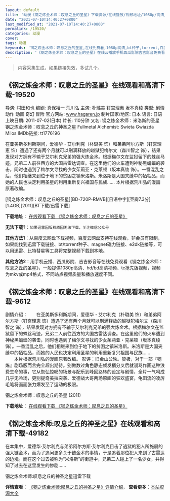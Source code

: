 ```yaml
---
layout: default
title: '动漫《钢之炼金术师：叹息之丘的圣星》下载资源/在线播放/视频地址/1080p/高清/蓝光'
date: "2021-07-10T14:40:27+0800"
last_modified_at: "2021-07-10T14:40:27+0800"
permalink: /19520/
categories: 动漫
cover:
tags: 动漫
keywords: '钢之炼金术师：叹息之丘的圣星,在线免费看,1080p高清,bt种子,torrent,百度云盘,magnet,磁力链,迅雷下载资源'
description: '《钢之炼金术师：叹息之丘的圣星》在线云播放手机西瓜影院吉吉影音免费看，1080p高清bd/hd未删减完整版和tc抢先枪版，mkv/mp4格式，附带bt/torrent种子、magnet/磁力链、百度云盘、网盘资源迅雷下载链接'
---
```


>内容采集生成，如果链接失效，多试几个。


## 《钢之炼金术师：叹息之丘的圣星》在线观看和高清下载-19520

导演: 村田和也 编剧: 真保裕一 荒川弘 主演: 朴璐美 钉宫理惠 坂本真绫 类型: 剧情 动作 动画 奇幻 冒险 官方网站: www.hagaren.jp 制片国家/地区: 日本 语言: 日语 上映日期: 2011-07-02(日本) 片长: 110分钟 又名: 钢之炼金术师：米洛斯的圣星 钢之炼金术师：叹息之丘的神圣之星 Fullmetal Alchemist: Swieta Gwiazda Milos IMDb链接: tt1776196

在亚美斯多利斯期间，爱德华・艾尔利克（朴璐美 饰）和弟弟阿尔方斯（钉宫理恵 饰）遭遇了还有两个月就可以刑满释放的越狱犯梅尔文（森川智之 饰），结果发现对方拥有不输于艾尔利克兄弟的强大炼金术。根据梅尔文在监狱留下的蛛丝马迹，兄弟二人前往西方的大国古雷达调查。在这里他们的火车遭到神秘黑蝙蝠的袭击，同时也遇到了梅尔文寻找的少女茱莉亚・克莱顿（坂本真绫 饰）。一番混乱之后，他们相继来到位于地下的贫困之镇米洛斯。米洛斯是大国夹缝中的牺牲品，而她的人民也决定利用圣星的利用重新复兴祖国与民族…… 本片根据荒川弘的漫画原著改编。


[钢之炼金术师：叹息之丘的圣星][BD-720P-RMVB][日语中字][豆瓣7.3分][1.4GB][2011][BT下载/迅雷下载]

**下载地址**： [在线观看下载 《钢之炼金术师：叹息之丘的圣星》](https://www.btdx8.com/torrent/fullmetal_alchemist_2011.html) 


**无法下载?**：`如果迅雷因版权原因无法下载，关注微信公众号 `

**其他方法1**：从百度云网盘下载视频，百度云网盘支持在线观看，非会员有限制，如果能找到迅雷下载链接、bt/torrent种子、magnet磁力链接、e2dk链接等，可以用迅雷、比特彗星等工具将完整视频下载到本地。

**其他方法2**：用手机云播、西瓜影院、吉吉影音等在线免费观看《钢之炼金术师：叹息之丘的圣星》，一般提供1080p高清、hd/bd高清视频、tc抢先版视频，视频为mkv或mp4格式，不同站点视频质量和播放速度不同。


## 《钢之炼金术师：叹息之丘的圣星》在线观看和高清下载-9612

剧情介绍：　　在亚美斯多利斯期间，爱德华・艾尔利克（朴璐美 饰）和弟弟阿尔方斯（钉宫理恵 饰）遭遇了还有两个月就可以刑满释放的越狱犯梅尔文（森川智之 饰），结果发现对方拥有不输于艾尔利克兄弟的强大炼金术。根据梅尔文在监狱留下的蛛丝马迹，兄弟二人前往西方的大国古雷达调查。在这里他们的火车遭到神秘黑蝙蝠的袭击，同时也遇到了梅尔文寻找的少女茱莉亚・克莱顿（坂本真绫 饰）。一番混乱之后，他们相继来到位于地下的贫困之镇米洛斯。米洛斯是大国夹缝中的牺牲品，而她的人民也决定利用圣星的利用重新复兴祖国与民族…… 　　本片根据荒川弘的漫画原著改编。 影评：旧金山公映。赞极，对于一部『钢炼』剧场版而言完全超出期待。别做数过角色静态帧发梢分叉后就谩骂作画这种浪费生命的事，它从恢弘惊叹的场景与配乐到峰回路转的设定与剧情，全片一气呵成几乎无冷场，更别提奇美拉突袭、爱德战大哥两场原画的狂欢盛宴，龟田流的凌厉毛笔将画面张力爆发至了运动的极限。


钢之炼金术师：叹息之丘的圣星 (2011)

**下载地址**： [在线观看下载 《钢之炼金术师：叹息之丘的圣星》](https://www.btbtdy.me/btdy/dy9240.html) 


## 《钢之炼金术师:叹息之丘的神圣之星》在线观看和高清下载-49182

在本集中，爱德华·艾尔利克与弟弟阿尔方斯&middot;艾尔利克目击了逃狱的犯人所施展的强大链金术，而为了追问更多关于链金术的事情，于是追着那位犯人来到了古雷达的边境。而在这个过去被称为&ldquo;米洛斯&rdquo;的街道中，兄弟二人碰上了一名少女，并得知了过去在这里发生的惨剧……


钢之炼金术师:叹息之丘的神圣之星迅雷下载

**详情查看**： [《钢之炼金术师:叹息之丘的神圣之星》详情介绍](/movie/49182/)， **查看更多**：[本站资源大全](/movie/t/all/)

